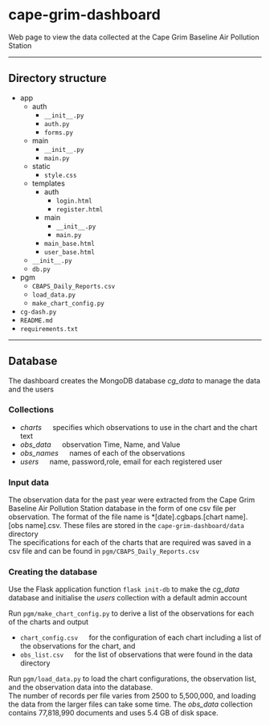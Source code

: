 # cape-grim-dashboard
Web page to view the data collected at the Cape Grim Baseline Air Pollution Station
********   

## Directory structure 
- app  
    - auth  
        - `__init__.py`  
        - `auth.py`  
        - `forms.py`  
    - main  
        - `__init__.py`  
        - `main.py`  
    - static  
        - `style.css`   
    - templates  
        - auth  
            - `login.html`  
            - `register.html`  
        - main  
            - `__init__.py`  
            - `main.py`  
        - `main_base.html`  
        - `user_base.html`
    - `__init__.py`  
    - `db.py`   
- pgm  
    - `CBAPS_Daily_Reports.csv`  
    - `load_data.py`  
    - `make_chart_config.py`  
- `cg-dash.py`  
- `README.md`  
- `requirements.txt`  
********  

## Database  
The dashboard creates the MongoDB database *cg_data* to manage the data and the users  
  
### Collections  
- *charts* &emsp; specifies which observations to use in the chart and the chart text  
- *obs_data* &emsp; observation Time, Name, and Value  
- *obs_names* &emsp; names of each of the observations  
- *users* &emsp; name, password,role, email for each registered user  
  
### Input data    
The observation data for the past year were extracted from the Cape Grim Baseline Air Pollution Station database in the form of one csv file per observation. The format of the file name is *[date].cgbaps.[chart name].[obs name].csv. These files are stored in the `cape-grim-dashboard/data` directory  
The specifications for each of the charts that are required was saved in a csv file and can be found in `pgm/CBAPS_Daily_Reports.csv`  
  
### Creating the database  
Use the Flask application function `flask init-db` to make the *cg_data* database and initialise the *users* collection with a default admin account  

Run `pgm/make_chart_config.py` to derive a list of the observations for each of the charts and output  
- `chart_config.csv` &emsp; for the configuration of each chart including a list of the observations for the chart, and  
- `obs_list.csv` &emsp; for the list of observations that were found in the data directory  

Run `pgm/load_data.py`  to load the chart configurations, the observation list, and the observation data into the database.  
The number of records per file varies from 2500 to 5,500,000, and loading the data from the larger files can take some time. The *obs_data* collection contains 77,818,990 documents and uses 5.4 GB of disk space. 




